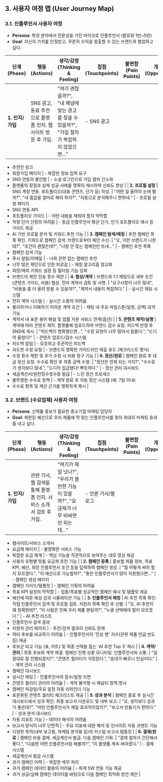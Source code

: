 ## 3. 사용자 여정 맵 (User Journey Map)

### 3.1. 인플루언서 사용자 여정

- **Persona**: 특정 분야에서 전문성을 가진 마이크로 인플루언서 (팔로워 1만~5만)
- **Goal**: 자신의 가치를 인정받고, 꾸준히 수익을 창출할 수 있는 브랜드와 협업하고 싶다.

| 단계 (Phase) | 행동 (Actions) | 생각/감정 (Thinking & Feeling) | 접점 (Touchpoints) | 불편함 (Pain Points) | 개선 기회 (Opportunities) |
|---|---|---|---|---|---|
| **1. 인지/가입** | SNS 광고, 동료 추천으로 플랫폼 인지. 웹사이트 방문 후 가입. | "여기 괜찮을까?", "내 채널에 맞는 광고를 찾을 수 있을까?", "가입 절차가 복잡하지 않았으면..." | - SNS 광고
- 추천인 링크
- 회원가입 페이지 | - 복잡한 정보 입력 요구
- SNS 연동의 불안함 | - 소셜 로그인으로 가입 절차 간소화
- 플랫폼의 장점과 실제 성공 사례를 명확히 제시하여 신뢰도 향상 |
| **2. 프로필 설정** | SNS 계정 연동. 포트폴리오(대표 콘텐츠, 단가 등) 작성. | "어떤 걸 올려야 눈에 띌까?", "내 몸값을 얼마로 해야 하지?", "자동으로 분석해주니 편하네." | - 프로필 설정 페이지
- SNS 연동 API
- 포트폴리오 가이드 | - 어떤 내용을 채워야 할지 막막함
- 적정 단가 산정의 어려움 | - 동급 인플루언서 평균 단가, 인기 포트폴리오 예시 등 가이드 제공
- AI 기반 프로필 분석 및 키워드 추천 기능 |
| **3. 캠페인 탐색/매칭** | 추천 캠페인 목록 확인. 키워드로 캠페인 검색. 브랜드로부터 제안 수신. | "오, 이런 브랜드가 나한테?", "조건이 괜찮은데?", "나랑 안 맞는 캠페인만 뜨네..." | - 캠페인 추천 목록
- 캠페인 검색 기능
- 푸시 알림/이메일 | - 나와 관련 없는 캠페인 추천
- 너무 많은 제안으로 인한 피로감 | - 매칭 알고리즘 정교화
- 희망/제외 키워드 설정 등 필터링 기능 강화
- 브랜드의 제안 전송 횟수 제한 |
| **4. 협상/계약** | 브랜드와 1:1 채팅으로 세부 조건(콘텐츠 가이드, 비용) 협상. 전자 계약서 검토 및 서명. | "요구사항이 너무 많네", "비용을 좀 더 올려 받을 수 있을까?", "계약서 내용이 복잡하다." | - 실시간 채팅 시스템
- 전자 계약 시스템 | - 실시간 소통의 어려움
- 불리하거나 이해하기 어려운 계약 조건 | - 채팅 내 주요 마일스톤(일정, 금액) 요약 기능
- 계약서 내 표준 용어 해설 및 법률 자문 서비스 연계(옵션) |
| **5. 콘텐츠 제작/실행** | 계약에 따라 콘텐츠 제작. 플랫폼에 업로드하여 브랜드 검수 요청. 피드백 반영 후 SNS에 게시. | "피드백이 명확했으면...", "수정 요청이 너무 많아서 힘들다.", "드디어 올렸다!" | - 콘텐츠 업로드/검수 시스템
- 피드백 알림 | - 모호하고 주관적인 피드백
- 과도한 수정 요청 | - 브랜드의 명확한 가이드라인 제출 유도 (체크리스트 형식)
- 수정 횟수 제한 및 추가 수정 시 비용 청구 기능 |
| **6. 정산/완료** | 캠페인 완료 후 대금 정산 요청. 수수료 확인 후 최종 금액 수령. | "정산은 언제 되는 거지?", "수수료가 생각보다 많네.", "드디어 입금됐다! 뿌듯하다." | - 정산 관리 대시보드
- 세금계산서/원천징수영수증 발급 | - 느린 정산 프로세스
- 불투명한 수수료 정책 | - 계약 완료 후 자동 정산 시스템 (예: 7일 이내)
- 수수료 항목 및 계산 근거를 명확하게 제시 |

### 3.2. 브랜드 (수요업체) 사용자 여정

- **Persona**: 신제품 홍보가 필요한 중소기업 마케팅 담당자
- **Goal**: 제한된 예산으로 우리 제품에 딱 맞는 인플루언서를 찾아 최대의 마케팅 효과를 내고 싶다.

| 단계 (Phase) | 행동 (Actions) | 생각/감정 (Thinking & Feeling) | 접점 (Touchpoints) | 불편함 (Pain Points) | 개선 기회 (Opportunities) |
|---|---|---|---|---|---|
| **1. 인지/가입** | 관련 기사, 웹 검색을 통해 플랫폼 인지. 서비스 소개서 검토 후 가입. | "여기가 제일 낫나?", "우리가 쓸만한 기능이 있을까?", "요금제가 너무 비싸면 안 되는데..." | - 언론 기사/블로그
- 웹사이트/서비스 소개서
- 요금제 페이지 | - 불명확한 서비스 기능
- 복잡한 요금 체계 | - 핵심 기능을 직관적으로 보여주는 데모 영상 제공
- 사용자 유형별 맞춤 요금제 추천 기능 |
| **2. 캠페인 등록** | 홍보할 제품 정보, 목표 KPI, 예산, 희망 인플루언서 조건 등을 입력하여 캠페인 생성. | "뭘 어떻게 써야 할지 모르겠다.", "이 예산으로 가능할까?", "좋은 인플루언서가 많이 지원했으면..." | - 캠페인 생성 페이지
- 캠페인 가이드/템플릿 | - 캠페인 기획의 어려움
- 목표 KPI 설정의 막막함 | - 업종/목표별 성공적인 캠페인 예시 및 템플릿 제공
- 예산에 따른 예상 성과 시뮬레이션 기능 |
| **3. 인플루언서 매칭** | AI 추천 목록 확인. 직접 인플루언서 검색 및 프로필 검토. 지원자 목록 확인 후 선별. | "오, AI 추천이 꽤 정확한데?", "이 사람은 진짜 우리 제품 팬일까?", "누굴 선택해야 할지 모르겠다." | - AI 추천 리스트
- 인플루언서 검색 결과
- 지원자 관리 페이지 | - 추천/검색 결과의 신뢰도 문제
- 여러 후보를 비교하기 어려움 | - 인플루언서의 '진성 팬' 지수(관련 제품 언급 빈도 등) 제공
- 후보군 비교 기능 (표, 차트) 및 최종 선택을 돕는 'AI 추천 Top 3' 제시 |
| **4. 계약/관리** | 최종 후보와 계약 체결. 캠페인 진행 상황 모니터링. 인플루언서와 소통. | "일정대로 잘 진행되겠지?", "콘텐츠 퀄리티가 걱정된다.", "응대가 빠르니 안심이다." | - 계약 관리 시스템
- 캠페인 대시보드
- 실시간 채팅 | - 인플루언서의 잠수/일정 지연
- 콘텐츠 퀄리티 관리의 어려움 | - 계약 불이행 시 페널티 정책 명시
- 캠페인 마감일/주요 일정 자동 리마인더 기능
- 표준화된 콘텐츠 퀄리티 체크리스트 제공 |
| **5. 성과 분석** | 캠페인 종료 후 실시간 대시보드에서 성과 확인. 최종 보고서 다운로드 및 내부 보고. | "오, 생각보다 성과가 좋은데?", "어떤 인플루언서가 제일 효과적이었지?", "보고서 만들기가 편하다." | - 성과 분석 대시보드
- 자동 리포트 기능 | - 데이터 해석의 어려움
- 보고서 양식이 너무 단편적 | - 주요 지표에 대한 해석 및 인사이트 자동 코멘트 기능
- 다양한 목적(내부 보고용, 마케팅 분석용 등)의 커스텀 보고서 템플릿 |
| **6. 결제/완료** | 캠페인 비용 결제. 세금계산서 발급. 다음 캠페인 기획. | "결제 절차가 간단해서 좋다.", "다음엔 어떤 인플루언서랑 해볼까?", "이 플랫폼 계속 써야겠다." | - 결제 시스템
- 세금계산서 발급 시스템
- 과거 캠페인 이력 | - 복잡한 세무 처리
- 과거 캠페인 데이터 활용의 어려움 | - 회계 SW 연동 기능 제공
- 과거 성공/실패 캠페인 데이터를 바탕으로 다음 캠페인 최적화 방안 제안 |